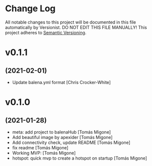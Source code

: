 # Change Log

All notable changes to this project will be documented in this file
automatically by Versionist. DO NOT EDIT THIS FILE MANUALLY!
This project adheres to [Semantic Versioning](http://semver.org/).

# v0.1.1
## (2021-02-01)

* Update balena.yml format [Chris Crocker-White]

# v0.1.0
## (2021-01-28)

* meta: add project to balenaHub [Tomás Migone]
* Add beautiful image by apexider [Tomás Migone]
* Add connectivity check, update README [Tomás Migone]
* fix readme [Tomás Migone]
* Working MVP: [Tomás Migone]
* hotspot: quick mvp to create a hotspot on startup [Tomás Migone]
